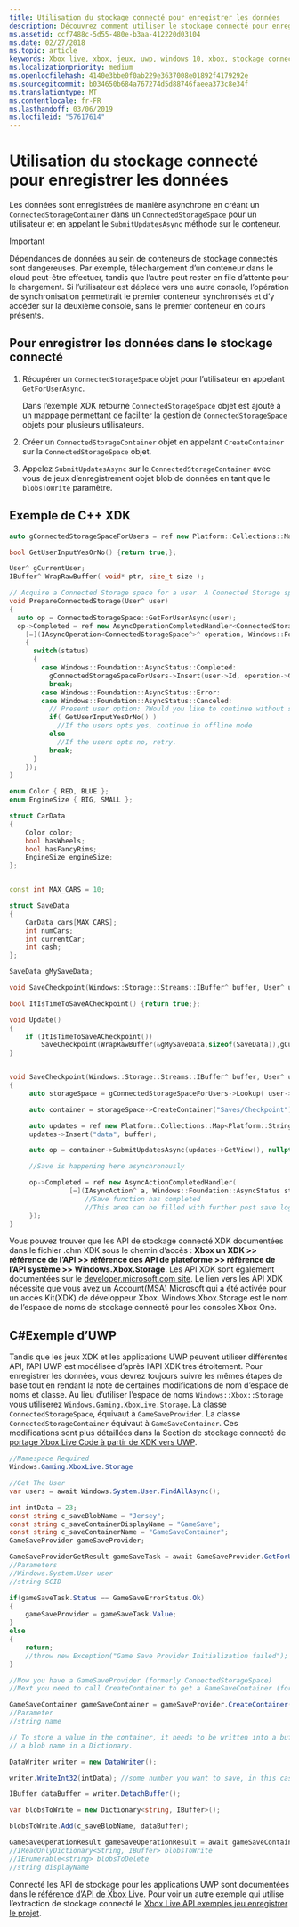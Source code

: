 ```yaml
---
title: Utilisation du stockage connecté pour enregistrer les données
description: Découvrez comment utiliser le stockage connecté pour enregistrer les données.
ms.assetid: ccf7488c-5d55-480e-b3aa-412220d03104
ms.date: 02/27/2018
ms.topic: article
keywords: Xbox live, xbox, jeux, uwp, windows 10, xbox, stockage connecté
ms.localizationpriority: medium
ms.openlocfilehash: 4140e3bbe0f0ab229e3637008e01892f4179292e
ms.sourcegitcommit: b034650b684a767274d5d88746faeea373c8e34f
ms.translationtype: MT
ms.contentlocale: fr-FR
ms.lasthandoff: 03/06/2019
ms.locfileid: "57617614"
---
```

# <a name="use-connected-storage-to-save-data"></a>Utilisation du stockage connecté pour enregistrer les données


Les données sont enregistrées de manière asynchrone en créant un `ConnectedStorageContainer` dans un `ConnectedStorageSpace` pour un utilisateur et en appelant le `SubmitUpdatesAsync` méthode sur le conteneur.

> [!IMPORTANT]
> Dépendances de données au sein de conteneurs de stockage connectés sont dangereuses. Par exemple, téléchargement d’un conteneur dans le cloud peut-être effectuer, tandis que l’autre peut rester en file d’attente pour le chargement. Si l’utilisateur est déplacé vers une autre console, l’opération de synchronisation permettrait le premier conteneur synchronisés et d’y accéder sur la deuxième console, sans le premier conteneur en cours présents.

## <a name="to-save-data-to-connected-storage"></a>Pour enregistrer les données dans le stockage connecté

1.  Récupérer un `ConnectedStorageSpace` objet pour l’utilisateur en appelant `GetForUserAsync`.

    Dans l’exemple XDK retourné `ConnectedStorageSpace` objet est ajouté à un mappage permettant de faciliter la gestion de `ConnectedStorageSpace` objets pour plusieurs utilisateurs.

2.  Créer un `ConnectedStorageContainer` objet en appelant `CreateContainer` sur la `ConnectedStorageSpace` objet.
3.  Appelez `SubmitUpdatesAsync` sur le `ConnectedStorageContainer` avec vous de jeux d’enregistrement objet blob de données en tant que le `blobsToWrite` paramètre.

## <a name="c-xdk-sample"></a>Exemple de C++ XDK

```cpp
auto gConnectedStorageSpaceForUsers = ref new Platform::Collections::Map<unsigned int, Windows::Xbox::Storage::ConnectedStorageSpace^>();

bool GetUserInputYesOrNo() {return true;};

User^ gCurrentUser;
IBuffer^ WrapRawBuffer( void* ptr, size_t size );

// Acquire a Connected Storage space for a user. A Connected Storage space is required to manipulate Connected Storage Data.
void PrepareConnectedStorage(User^ user)
{
  auto op = ConnectedStorageSpace::GetForUserAsync(user);
  op->Completed = ref new AsyncOperationCompletedHandler<ConnectedStorageSpace^>(
    [=](IAsyncOperation<ConnectedStorageSpace^>^ operation, Windows::Foundation::AsyncStatus status)
    {
      switch(status)
      {
        case Windows::Foundation::AsyncStatus::Completed:
          gConnectedStorageSpaceForUsers->Insert(user->Id, operation->GetResults());
          break;
        case Windows::Foundation::AsyncStatus::Error:
        case Windows::Foundation::AsyncStatus::Canceled:
          // Present user option: ?Would you like to continue without saving progress??
          if( GetUserInputYesOrNo() )
            //If the users opts yes, continue in offline mode
          else
            //If the users opts no, retry.
          break;
      }
    });
}

enum Color { RED, BLUE };
enum EngineSize { BIG, SMALL };

struct CarData
{
    Color color;
    bool hasWheels;
    bool hasFancyRims;
    EngineSize engineSize;
};


const int MAX_CARS = 10;

struct SaveData
{
    CarData cars[MAX_CARS];
    int numCars;
    int currentCar;
    int cash;
};

SaveData gMySaveData;

void SaveCheckpoint(Windows::Storage::Streams::IBuffer^ buffer, User^ user);

bool ItIsTimeToSaveACheckpoint() {return true;};

void Update()
{
    if (ItIsTimeToSaveACheckpoint())
        SaveCheckpoint(WrapRawBuffer(&gMySaveData,sizeof(SaveData)),gCurrentUser);
}


void SaveCheckpoint(Windows::Storage::Streams::IBuffer^ buffer, User^ user)
{
     auto storageSpace = gConnectedStorageSpaceForUsers->Lookup( user->Id );

     auto container = storageSpace->CreateContainer("Saves/Checkpoint");

     auto updates = ref new Platform::Collections::Map<Platform::String^, Windows::Storage::Streams::IBuffer^>();
     updates->Insert("data", buffer);

     auto op = container->SubmitUpdatesAsync(updates->GetView(), nullptr);

     //Save is happening here asynchronously

     op->Completed = ref new AsyncActionCompletedHandler(
               [=](IAsyncAction^ a, Windows::Foundation::AsyncStatus status){
                   //Save function has completed
                   //This area can be filled with further post save logic.
     });
}
```

Vous pouvez trouver que les API de stockage connecté XDK documentées dans le fichier .chm XDK sous le chemin d’accès : **Xbox un XDK >> référence de l’API >> référence des API de plateforme >> référence de l’API système >> Windows.Xbox.Storage**.
Les API XDK sont également documentées sur le [developer.microsoft.com site](https://developer.microsoft.com/en-us/games/xbox/docs/xdk/storage-xbox-microsoft-n).
Le lien vers les API XDK nécessite que vous avez un Account(MSA) Microsoft qui a été activée pour un accès Kit(XDK) de développeur Xbox.
Windows.Xbox.Storage est le nom de l’espace de noms de stockage connecté pour les consoles Xbox One.

## <a name="c-uwp-sample"></a>C#Exemple d’UWP

Tandis que les jeux XDK et les applications UWP peuvent utiliser différentes API, l’API UWP est modélisée d’après l’API XDK très étroitement. Pour enregistrer les données, vous devrez toujours suivre les mêmes étapes de base tout en rendant la note de certaines modifications de nom d’espace de noms et classe. Au lieu d’utiliser l’espace de noms `Windows::Xbox::Storage` vous utiliserez `Windows.Gaming.XboxLive.Storage`. La classe `ConnectedStorageSpace`, équivaut à `GameSaveProvider`. La classe `ConnectedStorageContainer` équivaut à `GameSaveContainer`. Ces modifications sont plus détaillées dans la Section de stockage connecté de [portage Xbox Live Code à partir de XDK vers UWP](../../using-xbox-live/porting-xbox-live-code-from-xdk-to-uwp.md).

```csharp
//Namespace Required
Windows.Gaming.XboxLive.Storage

//Get The User
var users = await Windows.System.User.FindAllAsync();

int intData = 23;
const string c_saveBlobName = "Jersey";
const string c_saveContainerDisplayName = "GameSave";
const string c_saveContainerName = "GameSaveContainer";
GameSaveProvider gameSaveProvider;

GameSaveProviderGetResult gameSaveTask = await GameSaveProvider.GetForUserAsync(users[0], context.AppConfig.ServiceConfigurationId); 
//Parameters
//Windows.System.User user
//string SCID

if(gameSaveTask.Status == GameSaveErrorStatus.Ok)
{
    gameSaveProvider = gameSaveTask.Value;
}
else
{
    return;
    //throw new Exception("Game Save Provider Initialization failed");
}

//Now you have a GameSaveProvider (formerly ConnectedStorageSpace)
//Next you need to call CreateContainer to get a GameSaveContainer (formerly ConnectedStorageContainer)

GameSaveContainer gameSaveContainer = gameSaveProvider.CreateContainer(c_saveContainerName); // this will create a new named game save container with the name = to the input name
//Parameter
//string name

// To store a value in the container, it needs to be written into a buffer, then stored with
// a blob name in a Dictionary.

DataWriter writer = new DataWriter();

writer.WriteInt32(intData); //some number you want to save, in this case 23.

IBuffer dataBuffer = writer.DetachBuffer();

var blobsToWrite = new Dictionary<string, IBuffer>();

blobsToWrite.Add(c_saveBlobName, dataBuffer);

GameSaveOperationResult gameSaveOperationResult = await gameSaveContainer.SubmitUpdatesAsync(blobsToWrite, null, c_saveContainerDisplayName);
//IReadOnlyDictionary<String, IBuffer> blobsToWrite
//IEnumerable<string> blobsToDelete
//string displayName
```

Connecté les API de stockage pour les applications UWP sont documentées dans le [référence d’API de Xbox Live](https://docs.microsoft.com/en-us/uwp/api/windows.gaming.xboxlive.storage).
Pour voir un autre exemple qui utilise l’extraction de stockage connecté le [Xbox Live API exemples jeu enregistrer le projet](https://github.com/Microsoft/xbox-live-samples/tree/master/Samples/ID%40XboxSDK/GameSave).